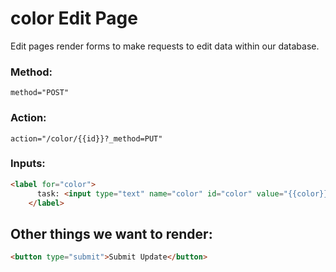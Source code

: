 # color Edit Page

Edit pages render forms to make requests to edit data within our database.

### Method:
```
method="POST"
```
### Action:
```
action="/color/{{id}}?_method=PUT"
```
### Inputs:
```html
<label for="color">
      task: <input type="text" name="color" id="color" value="{{color}}"/>
    </label>
 ```

## Other things we want to render:
```html
<button type="submit">Submit Update</button>
```
